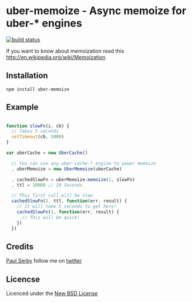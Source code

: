 # uber-memoize - Async memoize for uber-* engines

[![build status](https://secure.travis-ci.org/serby/uber-memoize.png)](http://travis-ci.org/serby/uber-memoize)

If you want to know about memoization read this http://en.wikipedia.org/wiki/Memoization

## Installation

    npm install uber-memoize

## Example

```js

function slowFn(i, cb) {
  // Takes 5 seconds
  setTimeout(cb, 5000)
}

var uberCache = new UberCache()

  // You can use any uber-cache-* engine to power memoize
  , uberMemoize = new UberMemoize(uberCache)

  , cachedSlowFn = uberMemoize.memoize(1, slowFn)
  , ttl = 10000 // 10 Seconds

  // This first call will be slow
  cachedSlowFn(1, ttl, function(err, result) {
    // It will take 5 seconds to get here!
    cachedSlowFn(1, function(err, result) {
      // This will be quick!
    })
  })

```

## Credits
[Paul Serby](https://github.com/serby/) follow me on [twitter](http://twitter.com/serby)

## Licencse
Licenced under the [New BSD License](http://opensource.org/licenses/bsd-license.php)
